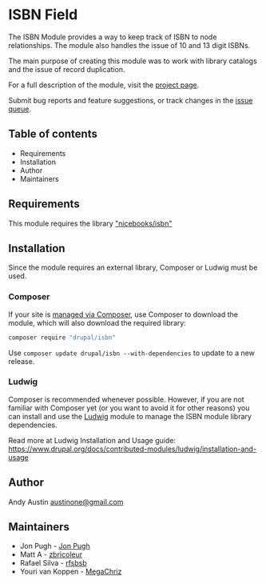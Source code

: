 # ISBN Field

The ISBN Module provides a way to keep track of ISBN to node relationships.
The module also handles the issue of 10 and 13 digit ISBNs.

The main purpose of creating this module was to work with library catalogs and
the issue of record duplication.

For a full description of the module, visit the
[project page](https://www.drupal.org/project/isbn).

Submit bug reports and feature suggestions, or track changes in the
[issue queue](https://www.drupal.org/project/issues/isbn).


## Table of contents

- Requirements
- Installation
- Author
- Maintainers


## Requirements

This module requires the library ["nicebooks/isbn"](https://github.com/nicebooks-com/isbn)


## Installation
Since the module requires an external library, Composer or Ludwig must be used.

### Composer
If your site is [managed via Composer](https://www.drupal.org/node/2718229), use
Composer to download the module, which will also download the required library:

   ```sh
   composer require "drupal/isbn"
   ```

Use ```composer update drupal/isbn --with-dependencies``` to update to a new
release.

### Ludwig
Composer is recommended whenever possible. However, if you are not familiar with
Composer yet (or you want to avoid it for other reasons) you can install and use
the [Ludwig](https://www.drupal.org/project/ludwig) module to manage the ISBN
module library dependencies.

Read more at Ludwig Installation and Usage guide:
https://www.drupal.org/docs/contributed-modules/ludwig/installation-and-usage


## Author

Andy Austin
austinone@gmail.com


## Maintainers

- Jon Pugh - [Jon Pugh](https://www.drupal.org/u/jon-pugh)
- Matt A  - [zbricoleur](https://www.drupal.org/u/zbricoleur)
- Rafael Silva - [rfsbsb](https://www.drupal.org/u/rfsbsb)
- Youri van Koppen - [MegaChriz](https://www.drupal.org/u/megachriz)
